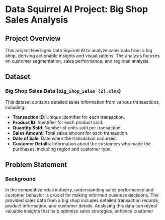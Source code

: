 # Data Squirrel AI Project: Big Shop Sales Analysis

## Project Overview
This project leverages Data Squirrel AI to analyze sales data from a big shop, deriving actionable insights and visualizations. The analysis focuses on customer segmentation, sales performance, and regional analysis.

## Dataset
### Big Shop Sales Data (`Big_Shop_Sales (2).xlsx`)
This dataset contains detailed sales information from various transactions, including:
- **Transaction ID**: Unique identifier for each transaction.
- **Product ID**: Identifier for each product sold.
- **Quantity Sold**: Number of units sold per transaction.
- **Sales Amount**: Total sales amount for each transaction.
- **Date of Sale**: Date when the transaction occurred.
- **Customer Details**: Information about the customers who made the purchases, including region and customer type.


## Problem Statement

### Background
In the competitive retail industry, understanding sales performance and customer behavior is crucial for making informed business decisions. The provided sales data from a big shop includes detailed transaction records, product information, and customer details. Analyzing this data can reveal valuable insights that help optimize sales strategies, enhance customer satisfaction, and improve overall business performance.

### Objective
The primary objective of this project is to leverage Data Squirrel AI to analyze the `Big_Shop_Sales (2).xlsx` dataset. The analysis aims to uncover patterns and trends in the sales data, segment customers based on their purchasing behavior, and identify key factors influencing sales performance. The insights derived from this analysis will be used to create actionable recommendations and visualizations to support strategic decision-making.

### Key Questions
1. **Sales Trends**: What are the overall sales trends over time? Are there any seasonal patterns or significant fluctuations?
2. **Regional Performance**: How do sales vary across different regions? Which regions are performing best or worst?
3. **Customer Segmentation**: Can we segment customers based on their purchasing behavior? What are the characteristics of each segment?
4. **Product Performance**: Which products are the top performers in terms of sales volume and revenue? Are there any underperforming products?
5. **Influencing Factors**: What factors (e.g., time of year, customer type, region) have the most significant impact on sales?

### Methodology
1. **Data Cleaning**: Use Data Squirrel AI to automatically clean and preprocess the dataset, handling missing values, outliers, and inconsistencies.
2. **Exploratory Data Analysis (EDA)**: Conduct EDA to understand the structure of the data, identify patterns, and uncover initial insights.
3. **Customer Segmentation**: Apply clustering techniques to segment customers based on their purchasing behavior and demographics.
4. **Sales Analysis**: Analyze sales trends over time, by region, and by product to identify key insights.
5. **Visualization**: Create visualizations using Data Squirrel AI and Power BI to effectively communicate the findings and support decision-making.

### Expected Outcomes
- A set of clean, well-structured data ready for analysis.
- Detailed insights into sales trends, regional performance, and customer segments.
- Visualizations that highlight key findings and support strategic recommendations.
- Actionable insights to help the big shop optimize its sales strategies and improve overall business performance.

### Deliverables
- Cleaned and preprocessed dataset.
- Exploratory data analysis report.
- Customer segmentation analysis and report.
- Sales analysis report with visualizations.
- Final presentation summarizing key findings and recommendations.


## Project Structure
- **data/**: Directory containing the dataset.
  - `Big_Shop_Sales (2).xlsx`: Main dataset for detailed analysis.
- **reports/**: Directory containing the final analysis reports and visualizations.

## Getting Started
### Setup
1. Clone this repository to your local machine.
2. Place the dataset in the `data/` directory.
3. Load the dataset into Data Squirrel AI.

### Data Cleaning and Analysis
1. Use Data Squirrel AI to automatically clean and preprocess the data.
2. Generate insights and visualizations within Data Squirrel AI.

### Visualization
1. Export the cleaned data and insights from Data Squirrel AI.
2. Create additional visualizations in Power BI or other preferred tools, such as:
   - Sales trends over time
   - Sales by region
   - Customer segmentation analysis
   - Product performance analysis





